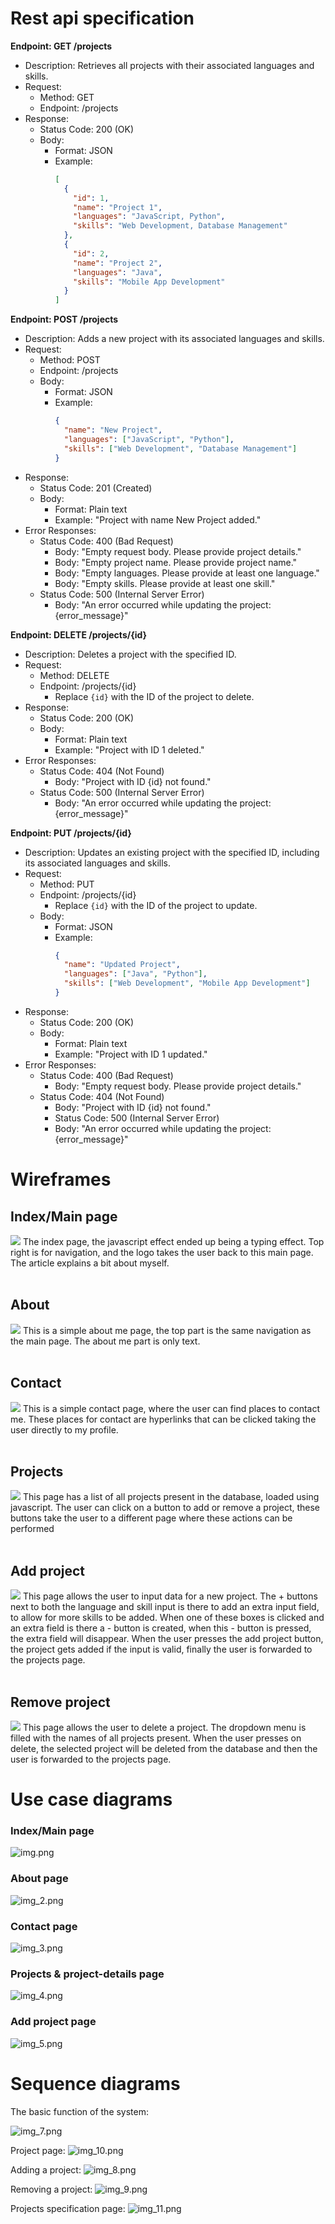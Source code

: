 # Rest api specification
**Endpoint: GET /projects**
- Description: Retrieves all projects with their associated languages and skills.
- Request:
    - Method: GET
    - Endpoint: /projects
- Response:
    - Status Code: 200 (OK)
    - Body:
        - Format: JSON
        - Example:
          ```json
          [
            {
              "id": 1,
              "name": "Project 1",
              "languages": "JavaScript, Python",
              "skills": "Web Development, Database Management"
            },
            {
              "id": 2,
              "name": "Project 2",
              "languages": "Java",
              "skills": "Mobile App Development"
            }
          ]
          ```

**Endpoint: POST /projects**
- Description: Adds a new project with its associated languages and skills.
- Request:
    - Method: POST
    - Endpoint: /projects
    - Body:
        - Format: JSON
        - Example:
          ```json
          {
            "name": "New Project",
            "languages": ["JavaScript", "Python"],
            "skills": ["Web Development", "Database Management"]
          }
          ```
- Response:
    - Status Code: 201 (Created)
    - Body:
        - Format: Plain text
        - Example: "Project with name New Project added."
- Error Responses:
    - Status Code: 400 (Bad Request)
        - Body: "Empty request body. Please provide project details."
        - Body: "Empty project name. Please provide project name."
        - Body: "Empty languages. Please provide at least one language."
        - Body: "Empty skills. Please provide at least one skill."
    - Status Code: 500 (Internal Server Error)
        - Body: "An error occurred while updating the project: {error_message}"

**Endpoint: DELETE /projects/{id}**
- Description: Deletes a project with the specified ID.
- Request:
    - Method: DELETE
    - Endpoint: /projects/{id}
        - Replace `{id}` with the ID of the project to delete.
- Response:
    - Status Code: 200 (OK)
    - Body:
        - Format: Plain text
        - Example: "Project with ID 1 deleted."
- Error Responses:
    - Status Code: 404 (Not Found)
        - Body: "Project with ID {id} not found."
    - Status Code: 500 (Internal Server Error)
        - Body: "An error occurred while updating the project: {error_message}"

**Endpoint: PUT /projects/{id}**
- Description: Updates an existing project with the specified ID, including its associated languages and skills.
- Request:
    - Method: PUT
    - Endpoint: /projects/{id}
        - Replace `{id}` with the ID of the project to update.
    - Body:
        - Format: JSON
        - Example:
          ```json
          {
            "name": "Updated Project",
            "languages": ["Java", "Python"],
            "skills": ["Web Development", "Mobile App Development"]
          }
          ```
- Response:
    - Status Code: 200 (OK)
    - Body:
        - Format: Plain text
        - Example: "Project with ID 1 updated."
- Error Responses:
    - Status Code: 400 (Bad Request)
        - Body: "Empty request body. Please provide project details."
    - Status Code: 404 (Not Found)
        - Body: "Project with ID {id} not found."
        - Status Code: 500 (Internal Server Error)
        - Body: "An error occurred while updating the project: {error_message}"

# Wireframes
## Index/Main page
![](markdown-images/index.png)
The index page, the javascript effect ended up being a typing effect.
Top right is for navigation, and the logo takes the user back to this main page.
The article explains a bit about myself.
<br><br>

## About
![](markdown-images/about.png)
This is a simple about me page, the top part is the same navigation as the main page.
The about me part is only text.
<br><br>

## Contact
![](markdown-images/contact.png)
This is a simple contact page, where the user can find places to contact me.
These places for contact are hyperlinks that can be clicked taking the user
directly to my profile.
<br><br>

## Projects
![](markdown-images/projects.png)
This page has a list of all projects present in the database, loaded using javascript.
The user can click on a button to add or remove a project, these buttons take
the user to a different page where these actions can be performed
<br><br>

## Add project
![](markdown-images/add-project.png)
This page allows the user to input data for a new project. The + buttons next to
both the language and skill input is there to add an extra input field, to allow
for more skills to be added. When one of these boxes is clicked and an extra field is there
a - button is created, when this - button is pressed, the extra field will disappear.
When the user presses the add project button, the project gets added if the input is valid,
finally the user is forwarded to the projects page.
<br><br>

## Remove project
![](markdown-images/remove-project.png)
This page allows the user to delete a project. The dropdown menu is filled
with the names of all projects present. When the user presses on delete,
the selected project will be deleted from the database
and then the user is forwarded to the projects page.

# Use case diagrams
### Index/Main page
![img.png](markdown-images/img.png)

### About page
![img_2.png](markdown-images/img_2.png)
### Contact page
![img_3.png](markdown-images/img_3.png)
### Projects & project-details page
![img_4.png](markdown-images/img_4.png)
### Add project page
![img_5.png](markdown-images/img_5.png)

# Sequence diagrams
The basic function of the system:

![img_7.png](markdown-images/img_7.png)

Project page:
![img_10.png](markdown-images/img_10.png)

Adding a project:
![img_8.png](markdown-images/img_8.png)

Removing a project:
![img_9.png](markdown-images/img_9.png)

Projects specification page:
![img_11.png](markdown-images/img_11.png)